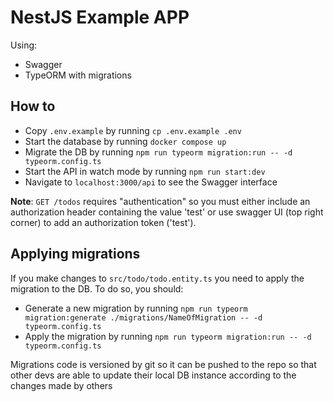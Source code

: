 # NestJS Example APP

Using:

- Swagger
- TypeORM with migrations

## How to

- Copy `.env.example` by running `cp .env.example .env`
- Start the database by running `docker compose up`
- Migrate the DB by running `npm run typeorm migration:run -- -d typeorm.config.ts`
- Start the API in watch mode by running `npm run start:dev`
- Navigate to `localhost:3000/api` to see the Swagger interface

**Note**: `GET /todos` requires "authentication" so you must either include an authorization header containing the value 'test' or use swagger UI (top right corner) to add an authorization token ('test').

## Applying migrations

If you make changes to `src/todo/todo.entity.ts` you need to apply the migration to the DB. To do so, you should: 

- Generate a new migration by running `npm run typeorm migration:generate ./migrations/NameOfMigration -- -d typeorm.config.ts`
- Apply the migration by running `npm run typeorm migration:run -- -d typeorm.config.ts`

Migrations code is versioned by git so it can be pushed to the repo so that other devs are able to update their local DB instance according to the changes made by others


